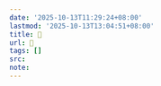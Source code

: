 ```yaml
---
date: '2025-10-13T11:29:24+08:00'
lastmod: '2025-10-13T13:04:51+08:00'
title: 󰡕
url: 󰡕
tags: []
src:
note:
---
```

